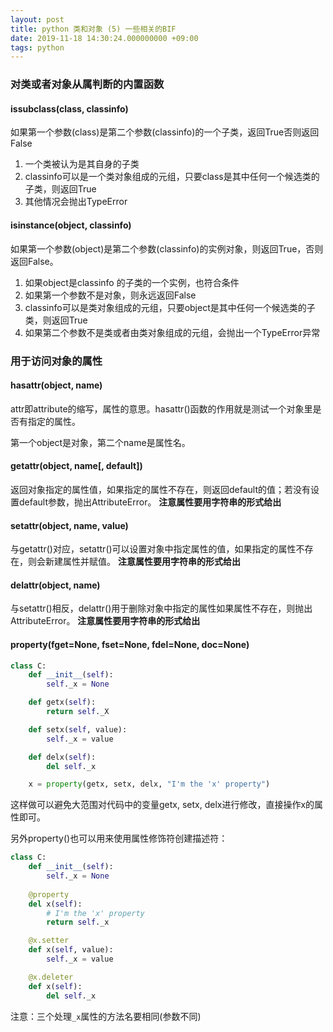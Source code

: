 ```yaml
---
layout: post
title: python 类和对象 (5) 一些相关的BIF
date: 2019-11-18 14:30:24.000000000 +09:00
tags: python
---
```


### 对类或者对象从属判断的内置函数
#### issubclass(class, classinfo)

如果第一个参数(class)是第二个参数(classinfo)的一个子类，返回True否则返回False

1. 一个类被认为是其自身的子类
2. classinfo可以是一个类对象组成的元组，只要class是其中任何一个候选类的子类，则返回True
3. 其他情况会抛出TypeError

#### isinstance(object, classinfo)

如果第一个参数(object)是第二个参数(classinfo)的实例对象，则返回True，否则返回False。

1. 如果object是classinfo 的子类的一个实例，也符合条件
2. 如果第一个参数不是对象，则永远返回False
3. classinfo可以是类对象组成的元组，只要object是其中任何一个候选类的子类，则返回True
4. 如果第二个参数不是类或者由类对象组成的元组，会抛出一个TypeError异常

### 用于访问对象的属性
#### hasattr(object, name)

attr即attribute的缩写，属性的意思。hasattr()函数的作用就是测试一个对象里是否有指定的属性。

第一个object是对象，第二个name是属性名。

#### getattr(object, name[, default])

返回对象指定的属性值，如果指定的属性不存在，则返回default的值；若没有设置default参数，抛出AttributeError。  **注意属性要用字符串的形式给出**


#### setattr(object, name, value)

与getattr()对应，setattr()可以设置对象中指定属性的值，如果指定的属性不存在，则会新建属性并赋值。 **注意属性要用字符串的形式给出**

#### delattr(object, name)

与setattr()相反，delattr()用于删除对象中指定的属性如果属性不存在，则抛出AttributeError。 **注意属性要用字符串的形式给出**


#### property(fget=None, fset=None, fdel=None, doc=None)

```python
class C:
    def __init__(self):
        self._x = None

    def getx(self):
        return self._X

    def setx(self, value):
        self._x = value

    def delx(self):
        del self._x

    x = property(getx, setx, delx, "I'm the 'x' property")
```

这样做可以避免大范围对代码中的变量getx, setx, delx进行修改，直接操作x的属性即可。

另外property()也可以用来使用属性修饰符创建描述符：

```python
class C:
    def __init__(self):
        self._x = None
    
    @property 
    del x(self):
        # I'm the 'x' property
        return self._x

    @x.setter
    def x(self, value):
        self._x = value

    @x.deleter
    def x(self):
        del self._x
```

注意：三个处理`_x`属性的方法名要相同(参数不同)


